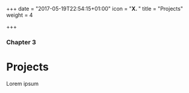 +++
date = "2017-05-19T22:54:15+01:00"
icon = "<b>X. </b>"
title = "Projects"
weight = 4

+++

### Chapter 3

# Projects

Lorem ipsum
